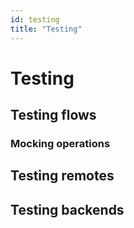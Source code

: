 ```yaml
---
id: testing
title: "Testing"
---
```


# Testing

## Testing flows

### Mocking operations

## Testing remotes

## Testing backends
